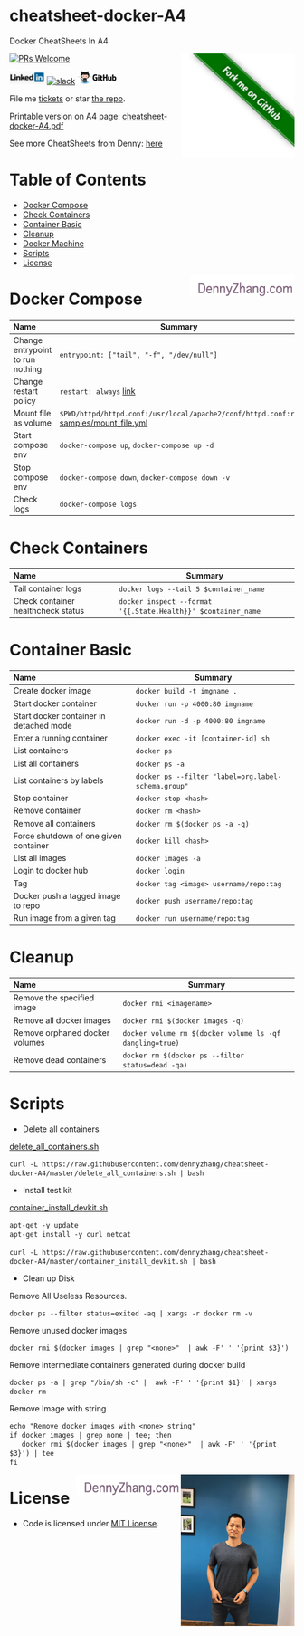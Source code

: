 # cheatsheet-docker-A4
Docker CheatSheets In A4

<a href="https://github.com/DennyZhang?tab=followers"><img align="right" width="200" height="183" src="https://raw.githubusercontent.com/USDevOps/mywechat-slack-group/master/images/fork_github.png" /></a>

[![PRs Welcome](https://img.shields.io/badge/PRs-welcome-brightgreen.svg)](http://makeapullrequest.com)

[![LinkedIn](https://raw.githubusercontent.com/USDevOps/mywechat-slack-group/master/images/linkedin.png)](https://www.linkedin.com/in/dennyzhang001) <a href="https://www.dennyzhang.com/slack" target="_blank" rel="nofollow"><img src="http://slack.dennyzhang.com/badge.svg" alt="slack"/></a> [![Github](https://raw.githubusercontent.com/USDevOps/mywechat-slack-group/master/images/github.png)](https://github.com/DennyZhang)

File me [tickets](https://github.com/DennyZhang/cheatsheet-docker-A4/issues) or star [the repo](https://github.com/DennyZhang/cheatsheet-docker-A4).

Printable version on A4 page: [cheatsheet-docker-A4.pdf](cheatsheet-docker-A4.pdf)

See more CheatSheets from Denny: [here](https://github.com/topics/denny-cheatsheets)

Table of Contents
=================
   * [Docker Compose](#docker-compose)
   * [Check Containers](#check-containers)
   * [Container Basic](#container-basic)
   * [Cleanup](#cleanup)
   * [Docker Machine](#docker-machine)
   * [Scripts](#scripts)
   * [License](#license)

<a href="https://www.dennyzhang.com"><img align="right" width="185" height="37" src="https://raw.githubusercontent.com/USDevOps/mywechat-slack-group/master/images/dns_small.png"></a>

# Docker Compose

| Name                                | Summary                                                                                                         |
| :---------------------------------- | --------------------------------------------------------------------------------------------------------------- |
| Change entrypoint to run nothing    | `entrypoint: ["tail", "-f", "/dev/null"]`                                                                       |
| Change restart policy               | `restart: always` [link](https://docs.docker.com/compose/compose-file/compose-file-v2/#restart)                 |
| Mount file as volume                | `$PWD/httpd/httpd.conf:/usr/local/apache2/conf/httpd.conf:ro` [samples/mount_file.yml](samples/mount_file.yml)  |
| Start compose env                   | `docker-compose up`, `docker-compose up -d`                                                                     |
| Stop compose env                    | `docker-compose down`, `docker-compose down -v`                                                                 |
| Check logs                          | `docker-compose logs`                                                                                           |

# Check Containers

| Name                                | Summary                                                       |
| :---------------------------------- | -----------------------------------------------               |
| Tail container logs                 | `docker logs --tail 5 $container_name`                        |
| Check container healthcheck status  | `docker inspect --format '{{.State.Health}}' $container_name` |

# Container Basic

| Name                                    | Summary                                             |
| :----------------------------------     | -----------------------------------------------     |
| Create docker image                     | `docker build -t imgname .`                         |
| Start docker container                  | `docker run -p 4000:80 imgname`                     |
| Start docker container in detached mode | `docker run -d -p 4000:80 imgname`                  |
| Enter a running container               | `docker exec -it [container-id] sh`                 |
| List containers                         | `docker ps`                                         |
| List all containers                     | `docker ps -a`                                      |
| List containers by labels               | `docker ps --filter "label=org.label-schema.group"` |
| Stop container                          | `docker stop <hash>`                                |
| Remove container                        | `docker rm <hash>`                                  |
| Remove all containers                   | `docker rm $(docker ps -a -q)`                      |
| Force shutdown of one given container   | `docker kill <hash>`                                |
| List all images                         | `docker images -a`                                  |
| Login to docker hub                     | `docker login`                                      |
| Tag <image>                             | `docker tag <image> username/repo:tag`              |
| Docker push a tagged image to repo      | `docker push username/repo:tag`                     |
| Run image from a given tag              | `docker run username/repo:tag`                      |

# Cleanup
| Name                                | Summary                                                  |
| :---------------------------------- | -----------------------------------------------------    |
| Remove the specified image          | `docker rmi <imagename>`                                 |
| Remove all docker images            | `docker rmi $(docker images -q)`                         |
| Remove orphaned docker volumes      | `docker volume rm $(docker volume ls -qf dangling=true)` |
| Remove dead containers              | `docker rm $(docker ps --filter status=dead -qa)`        |

# Scripts
- Delete all containers

[delete_all_containers.sh](delete_all_containers.sh)
```
curl -L https://raw.githubusercontent.com/dennyzhang/cheatsheet-docker-A4/master/delete_all_containers.sh | bash
```

- Install test kit

[container_install_devkit.sh](container_install_devkit.sh)
```
apt-get -y update
apt-get install -y curl netcat

curl -L https://raw.githubusercontent.com/dennyzhang/cheatsheet-docker-A4/master/container_install_devkit.sh | bash
```

- Clean up Disk

Remove All Useless Resources.

```
docker ps --filter status=exited -aq | xargs -r docker rm -v
```

Remove unused docker images
```
docker rmi $(docker images | grep "<none>"  | awk -F' ' '{print $3}')
```

Remove intermediate containers generated during docker build
```
docker ps -a | grep "/bin/sh -c" |  awk -F' ' '{print $1}' | xargs docker rm
```

Remove Image with <none> string
```
echo "Remove docker images with <none> string"
if docker images | grep none | tee; then
   docker rmi $(docker images | grep "<none>"  | awk -F' ' '{print $3}') | tee
fi
```

<a href="https://www.dennyzhang.com"><img align="right" width="201" height="268" src="https://raw.githubusercontent.com/USDevOps/mywechat-slack-group/master/images/denny_201706.png"></a>

<a href="https://www.dennyzhang.com"><img align="right" src="https://raw.githubusercontent.com/USDevOps/mywechat-slack-group/master/images/dns_small.png"></a>
# License
- Code is licensed under [MIT License](https://www.dennyzhang.com/wp-content/mit_license.txt).
